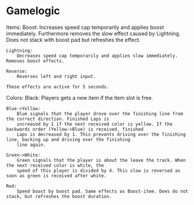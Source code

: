 # Gamelogic


Items:
    Boost:
        Increases speed cap temporarily and applies boost immediately. Furthermore removes the slow effect caused by
        Lightning. Does not stack with boost pad but refreshes the effect.

    Lightning:
        Decreases speed cap temporarily and applies slow immediately. Removes boost effects.

    Reverse:
        Reverses left and right input.

    These effects are active for 5 seconds.



Colors:
    Black:
        Players gets a new item if the item slot is free.

    Blue->Yellow:
        Blue signals that the player drove over the finishing line from the correct direction. Finished Laps is
        increased by 1 if the next received color is yellow. If the backwards order (Yellow->Blue) is received, finished
        Laps is decreased by 1. This prevents driving over the finishing line, backing up and driving over the finishing
        line again.

    Green->White:
        Green signals that the player is about the leave the track. When the next received color is white, the
        speed of this player is divided by 4. This slow is reversed as soon as green is received after white.

    Red:
        Speed boost by boost pad. Same effects as Boost-item. Does do not stack, but refreshes the boost duration.


